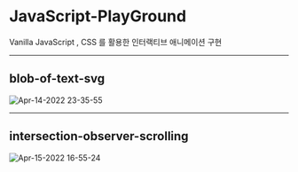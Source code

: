 # JavaScript-PlayGround
Vanilla JavaScript , CSS 를 활용한 인터랙티브 애니메이션 구현

---

## blob-of-text-svg
![Apr-14-2022 23-35-55](https://user-images.githubusercontent.com/70516230/163413224-010c8b3e-fe29-43c3-b8ec-1fad90ecea8f.gif)

---

## intersection-observer-scrolling
![Apr-15-2022 16-55-24](https://user-images.githubusercontent.com/70516230/163542548-8e95a43c-a801-4bc5-ae58-20fd87ab0cbf.gif)
